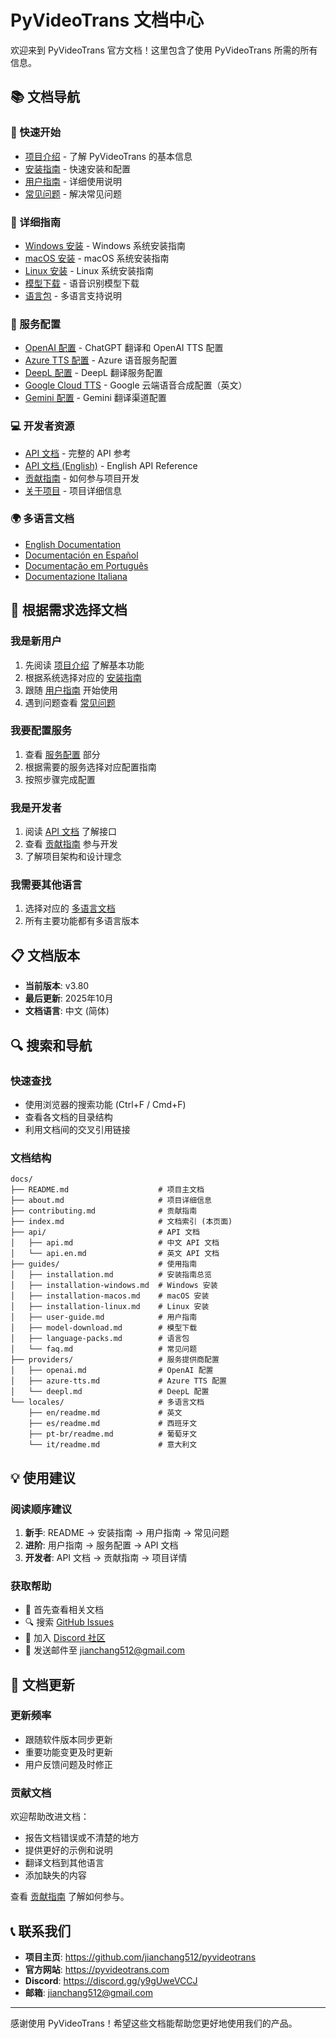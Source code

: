 # PyVideoTrans 文档中心

欢迎来到 PyVideoTrans 官方文档！这里包含了使用 PyVideoTrans 所需的所有信息。

## 📚 文档导航

### 🚀 快速开始
- [项目介绍](README.md) - 了解 PyVideoTrans 的基本信息
- [安装指南](guides/installation.md) - 快速安装和配置
- [用户指南](guides/user-guide.md) - 详细使用说明
- [常见问题](guides/faq.md) - 解决常见问题

### 📖 详细指南
- [Windows 安装](guides/installation-windows.md) - Windows 系统安装指南
- [macOS 安装](guides/installation-macos.md) - macOS 系统安装指南  
- [Linux 安装](guides/installation-linux.md) - Linux 系统安装指南
- [模型下载](guides/model-download.md) - 语音识别模型下载
- [语言包](guides/language-packs.md) - 多语言支持说明

### 🔧 服务配置
- [OpenAI 配置](providers/openai.md) - ChatGPT 翻译和 OpenAI TTS 配置
- [Azure TTS 配置](providers/azure-tts.md) - Azure 语音服务配置
- [DeepL 配置](providers/deepl.md) - DeepL 翻译服务配置
- [Google Cloud TTS](providers/google-cloud-tts.md) - Google 云端语音合成配置（英文）
- [Gemini 配置](providers/gemini.md) - Gemini 翻译渠道配置

### 💻 开发者资源
- [API 文档](api/api.md) - 完整的 API 参考
- [API 文档 (English)](api/api.en.md) - English API Reference
- [贡献指南](contributing.md) - 如何参与项目开发
- [关于项目](about.md) - 项目详细信息

### 🌍 多语言文档
- [English Documentation](locales/en/readme.md)
- [Documentación en Español](locales/es/readme.md)
- [Documentação em Português](locales/pt-br/readme.md)
- [Documentazione Italiana](locales/it/readme.md)

## 🎯 根据需求选择文档

### 我是新用户
1. 先阅读 [项目介绍](README.md) 了解基本功能
2. 根据系统选择对应的 [安装指南](guides/installation.md)
3. 跟随 [用户指南](guides/user-guide.md) 开始使用
4. 遇到问题查看 [常见问题](guides/faq.md)

### 我要配置服务
1. 查看 [服务配置](#-服务配置) 部分
2. 根据需要的服务选择对应配置指南
3. 按照步骤完成配置

### 我是开发者
1. 阅读 [API 文档](api/api.md) 了解接口
2. 查看 [贡献指南](contributing.md) 参与开发
3. 了解项目架构和设计理念

### 我需要其他语言
1. 选择对应的 [多语言文档](#-多语言文档)
2. 所有主要功能都有多语言版本

## 📋 文档版本

- **当前版本**: v3.80
- **最后更新**: 2025年10月
- **文档语言**: 中文 (简体)

## 🔍 搜索和导航

### 快速查找
- 使用浏览器的搜索功能 (Ctrl+F / Cmd+F)
- 查看各文档的目录结构
- 利用文档间的交叉引用链接

### 文档结构
```
docs/
├── README.md                    # 项目主文档
├── about.md                     # 项目详细信息
├── contributing.md              # 贡献指南
├── index.md                     # 文档索引 (本页面)
├── api/                         # API 文档
│   ├── api.md                   # 中文 API 文档
│   └── api.en.md                # 英文 API 文档
├── guides/                      # 使用指南
│   ├── installation.md          # 安装指南总览
│   ├── installation-windows.md  # Windows 安装
│   ├── installation-macos.md    # macOS 安装
│   ├── installation-linux.md    # Linux 安装
│   ├── user-guide.md            # 用户指南
│   ├── model-download.md        # 模型下载
│   ├── language-packs.md        # 语言包
│   └── faq.md                   # 常见问题
├── providers/                   # 服务提供商配置
│   ├── openai.md                # OpenAI 配置
│   ├── azure-tts.md             # Azure TTS 配置
│   └── deepl.md                 # DeepL 配置
└── locales/                     # 多语言文档
    ├── en/readme.md             # 英文
    ├── es/readme.md             # 西班牙文
    ├── pt-br/readme.md          # 葡萄牙文
    └── it/readme.md             # 意大利文
```

## 💡 使用建议

### 阅读顺序建议
1. **新手**: README → 安装指南 → 用户指南 → 常见问题
2. **进阶**: 用户指南 → 服务配置 → API 文档
3. **开发者**: API 文档 → 贡献指南 → 项目详情

### 获取帮助
- 📖 首先查看相关文档
- 🔍 搜索 [GitHub Issues](https://github.com/jianchang512/pyvideotrans/issues)
- 💬 加入 [Discord 社区](https://discord.gg/y9gUweVCCJ)
- 📧 发送邮件至 jianchang512@gmail.com

## 🔄 文档更新

### 更新频率
- 跟随软件版本同步更新
- 重要功能变更及时更新
- 用户反馈问题及时修正

### 贡献文档
欢迎帮助改进文档：
- 报告文档错误或不清楚的地方
- 提供更好的示例和说明
- 翻译文档到其他语言
- 添加缺失的内容

查看 [贡献指南](contributing.md) 了解如何参与。

## 📞 联系我们

- **项目主页**: https://github.com/jianchang512/pyvideotrans
- **官方网站**: https://pyvideotrans.com
- **Discord**: https://discord.gg/y9gUweVCCJ
- **邮箱**: jianchang512@gmail.com

---

感谢使用 PyVideoTrans！希望这些文档能帮助您更好地使用我们的产品。